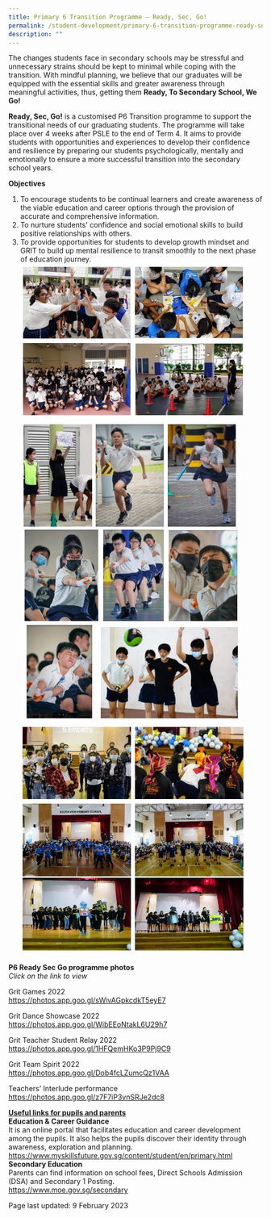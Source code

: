 ```yaml
---
title: Primary 6 Transition Programme – Ready, Sec, Go!
permalink: /student-development/primary-6-transition-programme-ready-sec-go/
description: ""
---
```

<p>The changes students face in secondary schools may be stressful and unnecessary strains should be kept to minimal while coping with the transition. With mindful planning, we believe that our graduates will be equipped with the essential skills and greater awareness through meaningful activities, thus, getting them <strong>Ready, To Secondary School, We Go!</strong></p>
<p><strong>Ready, Sec, Go!</strong> is a customised P6 Transition programme to support the transitional needs of our graduating students. The programme will take place over 4 weeks after PSLE to the end of Term 4. It aims to provide students with opportunities and experiences to develop their confidence and resilience by preparing our students psychologically, mentally and emotionally to ensure a more successful transition into the secondary school years.</p>
<p><strong>Objectives</strong></p>
<ol>
<li>To encourage students to be continual learners and create awareness of the viable education and career options through the provision of accurate and comprehensive information.</li>
<li>To nurture students' confidence and social emotional skills to build positive relationships with others.</li>
<li>To provide opportunities for students to develop growth mindset and GRIT to build up mental resilience to transit smoothly to the next phase of education journey.</li>
	<img src ="/images/PRSG1.jpg">
	<img src ="/images/PRSG2.jpg">
	<img src ="/images/PRSG3.jpg">
</ol>
<strong>P6 Ready Sec Go programme photos<br /></strong>
<i>Click on the link to view<br /></i>
<p>Grit Games 2022<br />
<a href="https://photos.app.goo.gl/sWivAGpkcdkT5eyE7" target="_blank" rel="noopener">https://photos.app.goo.gl/sWivAGpkcdkT5eyE7</a></p>
<p>Grit Dance Showcase 2022<br />
<a href="https://photos.app.goo.gl/WibEEoNtakL6U29h7" target="_blank" rel="noopener">https://photos.app.goo.gl/WibEEoNtakL6U29h7</a></p>
<p>Grit Teacher Student Relay 2022<br />
<a href="https://photos.app.goo.gl/1HFQemHKo3P9Pj9C9" target="_blank" rel="noopener">https://photos.app.goo.gl/1HFQemHKo3P9Pj9C9</a></p>
<p>Grit Team Spirit 2022<br />
<a href="https://photos.app.goo.gl/Dob4fcLZumcQz1VAA" target="_blank" rel="noopener">https://photos.app.goo.gl/Dob4fcLZumcQz1VAA</a></p>
<p>Teachers’ Interlude performance<br />
<a href="https://photos.app.goo.gl/z7F7iP3vnSRJe2dc8" target="_blank" rel="noopener">https://photos.app.goo.gl/z7F7iP3vnSRJe2dc8</a></p>
<p><strong><u>Useful links for pupils and parents<br /></u></strong><strong>Education & Career Guidance<br /></strong>It is an online portal that facilitates education and career development among the pupils. It also helps the pupils discover their identity through awareness, exploration and planning.<br /><a href="https://www.myskillsfuture.gov.sg/content/student/en/primary.html" target="_blank" rel="noopener">https://www.myskillsfuture.gov.sg/content/student/en/primary.html</a><br /><strong>Secondary Education<br /></strong>Parents can find information on school fees, Direct Schools Admission (DSA) and Secondary 1 Posting.<br /><a href="https://www.moe.gov.sg/secondary" target="_blank" rel="noopener">https://www.moe.gov.sg/secondary</a></p>
<p>Page last updated: 9 February 2023</p>